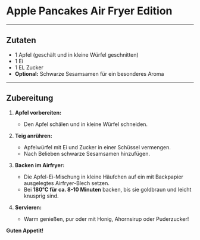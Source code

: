 # Apple Pancakes Air Fryer Edition

---

## Zutaten  

- 1 Apfel (geschält und in kleine Würfel geschnitten)  
- 1 Ei  
- 1 EL Zucker  
- **Optional:** Schwarze Sesamsamen für ein besonderes Aroma  

---

## Zubereitung  

1. **Apfel vorbereiten:**  
   - Den Apfel schälen und in kleine Würfel schneiden.  

2. **Teig anrühren:**  
   - Apfelwürfel mit Ei und Zucker in einer Schüssel vermengen.  
   - Nach Belieben schwarze Sesamsamen hinzufügen.  

3. **Backen im Airfryer:**  
   - Die Apfel-Ei-Mischung in kleine Häufchen auf ein mit Backpapier ausgelegtes Airfryer-Blech setzen.  
   - Bei **180°C für ca. 8-10 Minuten** backen, bis sie goldbraun und leicht knusprig sind.  

4. **Servieren:**  
   - Warm genießen, pur oder mit Honig, Ahornsirup oder Puderzucker!  

**Guten Appetit!**  
